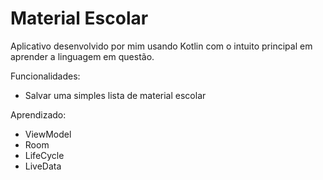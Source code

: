 # Material Escolar

Aplicativo desenvolvido por mim usando Kotlin com o intuito principal em aprender a linguagem em questão.

Funcionalidades:

* Salvar uma simples lista de material escolar

Aprendizado:
* ViewModel
* Room
* LifeCycle
* LiveData

